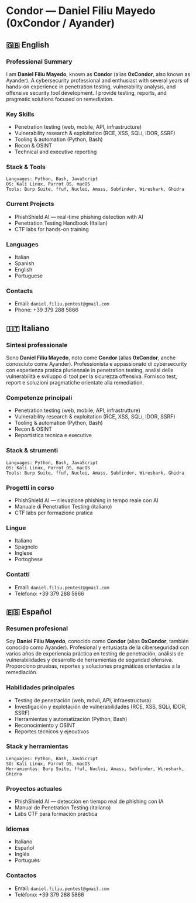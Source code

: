 # Condor — Daniel Filiu Mayedo (0xCondor / Ayander)

## 🇬🇧 English

### Professional Summary

I am **Daniel Filiu Mayedo**, known as **Condor** (alias **0xCondor**, also known as Ayander). A cybersecurity professional and enthusiast with several years of hands-on experience in penetration testing, vulnerability analysis, and offensive security tool development. I provide testing, reports, and pragmatic solutions focused on remediation.

### Key Skills

- Penetration testing (web, mobile, API, infrastructure)
- Vulnerability research & exploitation (RCE, XSS, SQLi, IDOR, SSRF)
- Tooling & automation (Python, Bash)
- Recon & OSINT
- Technical and executive reporting

### Stack & Tools

```
Languages: Python, Bash, JavaScript
OS: Kali Linux, Parrot OS, macOS
Tools: Burp Suite, ffuf, Nuclei, Amass, Subfinder, Wireshark, Ghidra
```

### Current Projects

- PhishShield AI — real-time phishing detection with AI
- Penetration Testing Handbook (Italian)
- CTF labs for hands-on training

### Languages

- Italian
- Spanish
- English
- Portuguese

### Contacts

- Email: `daniel.filiu.pentest@gmail.com`
- Phone: +39 379 288 5866

## 🇮🇹 Italiano

### Sintesi professionale

Sono **Daniel Filiu Mayedo**, noto come **Condor** (alias **0xCondor**, anche conosciuto come Ayander). Professionista e appassionato di cybersecurity con esperienza pratica pluriennale in penetration testing, analisi delle vulnerabilità e sviluppo di tool per la sicurezza offensiva. Fornisco test, report e soluzioni pragmatiche orientate alla remediation.

### Competenze principali

- Penetration testing (web, mobile, API, infrastrutture)
- Vulnerability research & exploitation (RCE, XSS, SQLi, IDOR, SSRF)
- Tooling & automation (Python, Bash)
- Recon & OSINT
- Reportistica tecnica e executive

### Stack & strumenti

```
Languages: Python, Bash, JavaScript
OS: Kali Linux, Parrot OS, macOS
Tools: Burp Suite, ffuf, Nuclei, Amass, Subfinder, Wireshark, Ghidra
```

### Progetti in corso

- PhishShield AI — rilevazione phishing in tempo reale con AI
- Manuale di Penetration Testing (italiano)
- CTF labs per formazione pratica

### Lingue

- Italiano
- Spagnolo
- Inglese
- Portoghese

### Contatti

- Email: `daniel.filiu.pentest@gmail.com`
- Telefono: +39 379 288 5866

## 🇪🇸 Español

### Resumen profesional

Soy **Daniel Filiu Mayedo**, conocido como **Condor** (alias **0xCondor**, también conocido como Ayander). Profesional y entusiasta de la ciberseguridad con varios años de experiencia práctica en testing de penetración, análisis de vulnerabilidades y desarrollo de herramientas de seguridad ofensiva. Proporciono pruebas, reportes y soluciones pragmáticas orientadas a la remediación.

### Habilidades principales

- Testing de penetración (web, móvil, API, infraestructura)
- Investigación y explotación de vulnerabilidades (RCE, XSS, SQLi, IDOR, SSRF)
- Herramientas y automatización (Python, Bash)
- Reconocimiento y OSINT
- Reportes técnicos y ejecutivos

### Stack y herramientas

```
Lenguajes: Python, Bash, JavaScript
SO: Kali Linux, Parrot OS, macOS
Herramientas: Burp Suite, ffuf, Nuclei, Amass, Subfinder, Wireshark, Ghidra
```

### Proyectos actuales

- PhishShield AI — detección en tiempo real de phishing con IA
- Manual de Penetration Testing (italiano)
- Labs CTF para formación práctica

### Idiomas

- Italiano
- Español
- Inglés
- Portugués

### Contactos

- Email: `daniel.filiu.pentest@gmail.com`
- Teléfono: +39 379 288 5866
